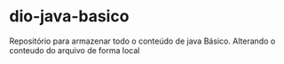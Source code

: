 # dio-java-basico

Repositório para armazenar todo o conteúdo de java Básico.
Alterando o conteudo do arquivo de forma local
